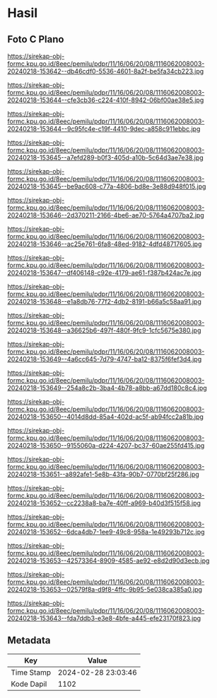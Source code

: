 # Hasil

## Foto C Plano

https://sirekap-obj-formc.kpu.go.id/8eec/pemilu/pdpr/11/16/06/20/08/1116062008003-20240218-153642--db46cdf0-5536-4601-8a2f-be5fa34cb223.jpg

https://sirekap-obj-formc.kpu.go.id/8eec/pemilu/pdpr/11/16/06/20/08/1116062008003-20240218-153644--cfe3cb36-c224-410f-8942-06bf00ae38e5.jpg

https://sirekap-obj-formc.kpu.go.id/8eec/pemilu/pdpr/11/16/06/20/08/1116062008003-20240218-153644--9c95fc4e-c19f-4410-9dec-a858c911ebbc.jpg

https://sirekap-obj-formc.kpu.go.id/8eec/pemilu/pdpr/11/16/06/20/08/1116062008003-20240218-153645--a7efd289-b0f3-405d-a10b-5c64d3ae7e38.jpg

https://sirekap-obj-formc.kpu.go.id/8eec/pemilu/pdpr/11/16/06/20/08/1116062008003-20240218-153645--be9ac608-c77a-4806-bd8e-3e88d948f015.jpg

https://sirekap-obj-formc.kpu.go.id/8eec/pemilu/pdpr/11/16/06/20/08/1116062008003-20240218-153646--2d370211-2166-4be6-ae70-5764a4707ba2.jpg

https://sirekap-obj-formc.kpu.go.id/8eec/pemilu/pdpr/11/16/06/20/08/1116062008003-20240218-153646--ac25e761-6fa8-48ed-9182-4dfd48717605.jpg

https://sirekap-obj-formc.kpu.go.id/8eec/pemilu/pdpr/11/16/06/20/08/1116062008003-20240218-153647--df406148-c92e-4179-ae61-f387b424ac7e.jpg

https://sirekap-obj-formc.kpu.go.id/8eec/pemilu/pdpr/11/16/06/20/08/1116062008003-20240218-153648--e1a8db76-77f2-4db2-8191-b66a5c58aa91.jpg

https://sirekap-obj-formc.kpu.go.id/8eec/pemilu/pdpr/11/16/06/20/08/1116062008003-20240218-153648--a36625b6-497f-480f-9fc9-1cfc5675e380.jpg

https://sirekap-obj-formc.kpu.go.id/8eec/pemilu/pdpr/11/16/06/20/08/1116062008003-20240218-153649--4a6cc645-7d79-4747-ba12-8375f6fef3d4.jpg

https://sirekap-obj-formc.kpu.go.id/8eec/pemilu/pdpr/11/16/06/20/08/1116062008003-20240218-153649--254a8c2b-3ba4-4b78-a8bb-a67dd180c8c4.jpg

https://sirekap-obj-formc.kpu.go.id/8eec/pemilu/pdpr/11/16/06/20/08/1116062008003-20240218-153650--4014d8dd-85a4-402d-ac5f-ab94fcc2a81b.jpg

https://sirekap-obj-formc.kpu.go.id/8eec/pemilu/pdpr/11/16/06/20/08/1116062008003-20240218-153650--9155060a-d224-4207-bc37-60ae255fd415.jpg

https://sirekap-obj-formc.kpu.go.id/8eec/pemilu/pdpr/11/16/06/20/08/1116062008003-20240218-153651--a892afe1-5e8b-43fa-90b7-0770bf25f286.jpg

https://sirekap-obj-formc.kpu.go.id/8eec/pemilu/pdpr/11/16/06/20/08/1116062008003-20240218-153652--cc2238a8-ba7e-40ff-a969-b40d3f515f58.jpg

https://sirekap-obj-formc.kpu.go.id/8eec/pemilu/pdpr/11/16/06/20/08/1116062008003-20240218-153652--6dca4db7-1ee9-49c8-958a-1e49293b712c.jpg

https://sirekap-obj-formc.kpu.go.id/8eec/pemilu/pdpr/11/16/06/20/08/1116062008003-20240218-153653--42573364-8909-4585-ae92-e8d2d90d3ecb.jpg

https://sirekap-obj-formc.kpu.go.id/8eec/pemilu/pdpr/11/16/06/20/08/1116062008003-20240218-153653--02579f8a-d9f8-4ffc-9b95-5e038ca385a0.jpg

https://sirekap-obj-formc.kpu.go.id/8eec/pemilu/pdpr/11/16/06/20/08/1116062008003-20240218-153643--fda7ddb3-e3e8-4bfe-a445-efe23170f823.jpg


## Metadata

| Key        | Value               |
| ---------- | ------------------- |
| Time Stamp | 2024-02-28 23:03:46 |
| Kode Dapil | 1102                |



